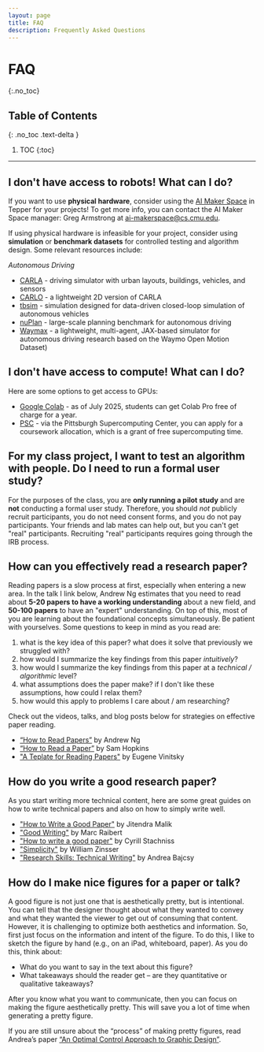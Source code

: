 ```yaml
---
layout: page
title: FAQ
description: Frequently Asked Questions
---
```


# FAQ
{:.no_toc}

## Table of Contents
{: .no_toc .text-delta }

1. TOC
{:toc}

---

## I don't have access to robots! What can I do?

If you want to use **physical hardware**, consider using the [AI Maker Space](https://www.cs.cmu.edu/initiatives/ai-maker-space/) in Tepper for your projects! 
To get more info, you can contact the AI Maker Space manager: Greg Armstrong at ai-makerspace@cs.cmu.edu. 

If using physical hardware is infeasible for your project, consider using **simulation** or **benchmark datasets** for controlled testing and algorithm design. Some relevant resources include:

*Autonomous Driving*
* [CARLA](https://github.com/carla-simulator/carla) - driving simulator with urban layouts, buildings, vehicles, and sensors
* [CARLO](https://github.com/Stanford-ILIAD/CARLO) - a lightweight 2D version of CARLA
* [tbsim](https://github.com/NVlabs/traffic-behavior-simulation) - simulation designed for data-driven closed-loop simulation of autonomous vehicles 
* [nuPlan](https://github.com/motional/nuplan-devkit) - large-scale planning benchmark for autonomous driving
* [Waymax](https://github.com/waymo-research/waymax) - a lightweight, multi-agent, JAX-based simulator for autonomous driving research based on the Waymo Open Motion Dataset)

## I don't have access to compute! What can I do?

Here are some options to get access to GPUs:
* [Google Colab](https://colab.research.google.com/) - as of July 2025, students can get Colab Pro free of charge for a year.
* [PSC](https://www.psc.edu/resources/allocations/) - via the Pittsburgh Supercomputing Center, you can apply for a coursework allocation, which is a grant of free supercomputing time. 

## For my class project, I want to test an algorithm with people. Do I need to run a formal user study? 

For the purposes of the class, you are **only running a pilot study** and are **not** conducting a formal user study. Therefore, you should *not* publicly recruit participants, you do not need consent forms, and you do not pay participants. Your friends and lab mates can help out, but you can't get "real" participants. Recruiting "real" participants requires going through the IRB process. 

## How can you effectively read a research paper?

Reading papers is a slow process at first, especially when entering a new area. In the talk I link below, Andrew Ng estimates that you need to read about **5-20 papers to have a working understanding** about a new field, and **50-100 papers** to have an "expert" understanding. On top of this, most of you are learning about the foundational concepts simultaneously. Be patient with yourselves. Some questions to keep in mind as you read are:

1. what is the key idea of this paper? what does it solve that previously we struggled with?
2. how would I summarize the key findings from this paper *intuitively*?
3. how would I summarize the key findings from this paper at a *technical / algorithmic* level?
4. what assumptions does the paper make? if I don't like these assumptions, how could I relax them?
5. how would this apply to problems I care about / am researching?

Check out the videos, talks, and blog posts below for strategies on effective paper reading.  
* [“How to Read Papers”](https://www.youtube.com/watch?v=733m6qBH-jI) by Andrew Ng 
* [“How to Read a Paper”](https://let-all.com/assets/slides/How-to-ALT22-Sam.pdf) by Sam Hopkins 
* ["A Teplate for Reading Papers"](https://www.eugenevinitsky.com/posts/paper-games/) by Eugene Vinitsky

## How do you write a good research paper?

As you start writing more technical content, here are some great guides on how to write technical papers and also on how to simply write well. 

* ["How to Write a Good Paper"](https://www.youtube.com/watch?v=imEtTnQKt4M ) by Jitendra Malik
* ["Good Writing"](https://www.cs.cmu.edu/~pausch/Randy/Randy/raibert.htm) by Marc Raibert
* ["How to write a good paper"](https://drive.google.com/file/d/11lPNgPJX1oEXnl2Vz6lT1gu9XQg2-xn2/view?usp=drive_link) by Cyrill Stachniss
* ["Simplicity"](https://jm919846758.wordpress.com/wp-content/uploads/2018/08/simplicity.pdf) by William Zinsser
* ["Research Skills: Technical Writing"](/assets/pdfs/ResearchSkills-TechnicalWriting.pdf) by Andrea Bajcsy

## How do I make nice figures for a paper or talk?

A good figure is not just one that is aesthetically pretty, but is intentional. You can tell that the designer thought about what they wanted to convey and what they wanted the viewer to get out of consuming that content. However, it is challenging to optimize both aesthetics and information. So, first just focus on the information and intent of the figure. To do this, I like to sketch the figure by hand (e.g., on an iPad, whiteboard, paper). As you do this, think about:
* What do you want to say in the text about this figure? 
* What takeaways should the reader get – are they quantitative or qualitative takeaways? 

After you know what you want to communicate, then you can focus on making the figure aesthetically pretty. This will save you a lot of time when generating a pretty figure. 

If you are still unsure about the “process” of making pretty figures, read Andrea’s paper [“An Optimal Control Approach to Graphic Design”](https://cmu-intentlab.github.io/pdf/bajcsy-SIGBOVIK.pdf).
